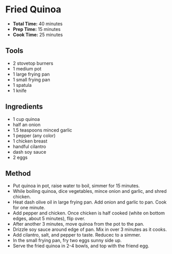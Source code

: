 # Fried Quinoa

* **Total Time:** 40 minutes
* **Prep Time:** 15 minutes
* **Cook Time:** 25 minutes

## Tools

* 2 stovetop burners
* 1 medium pot
* 1 large frying pan
* 1 small frying pan
* 1 spatula
* 1 knife

## Ingredients

* 1 cup quinoa
* half an onion
* 1.5 teaspoons minced garlic
* 1 pepper (any color)
* 1 chicken breast
* handful cilantro
* dash soy sauce
* 2 eggs

## Method

* Put quinoa in pot, raise water to boil, simmer for 15 minutes.
* While boiling quinoa, dice vegetables, mince onion and garlic, and shred chicken.
* Heat dash olive oil in large frying pan. Add onion and garlic to pan. Cook for one minute.
* Add pepper and chicken. Once chicken is half cooked (white on bottom edges, about 5 minutes), flip over.
* After another 3 minutes, move quinoa from the pot to the pan.
* Drizzle soy sauce around edge of pan. Mix in over 3 minutes as it cooks.
* Add cilantro, salt, and pepper to taste. Reducec to a simmer.
* In the small frying pan, fry two eggs sunny side up.
* Serve the fried quinoa in 2-4 bowls, and top with the friend egg.
